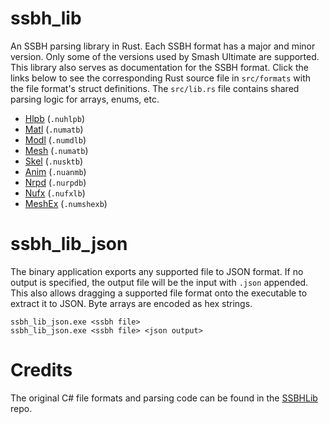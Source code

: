 # ssbh_lib
An SSBH parsing library in Rust. Each SSBH format has a major and minor version. Only some of the versions used by Smash Ultimate are supported. This library also serves as documentation for the SSBH format. Click the links below to see the corresponding Rust source file in `src/formats` with the file format's struct definitions. The `src/lib.rs` file contains shared parsing logic for arrays, enums, etc.  
* [Hlpb](https://github.com/ultimate-research/ssbh_lib/blob/master/src/formats/hlpb.rs) (`.nuhlpb`)
* [Matl](https://github.com/ultimate-research/ssbh_lib/blob/master/src/formats/matl.rs) (`.numatb`)
* [Modl](https://github.com/ultimate-research/ssbh_lib/blob/master/src/formats/modl.rs) (`.numdlb`)
* [Mesh](https://github.com/ultimate-research/ssbh_lib/blob/master/src/formats/mesh.rs) (`.numatb`)
* [Skel](https://github.com/ultimate-research/ssbh_lib/blob/master/src/formats/skel.rs) (`.nusktb`)
* [Anim](https://github.com/ultimate-research/ssbh_lib/blob/master/src/formats/anim.rs) (`.nuanmb`)
* [Nrpd](https://github.com/ultimate-research/ssbh_lib/blob/master/src/formats/nrpd.rs) (`.nurpdb`)
* [Nufx](https://github.com/ultimate-research/ssbh_lib/blob/master/src/formats/nufx.rs) (`.nufxlb`)
* [MeshEx](https://github.com/ultimate-research/ssbh_lib/blob/master/src/formats/meshex.rs) (`.numshexb`)

# ssbh_lib_json
The binary application exports any supported file to JSON format. If no output is specified, the output file will be the input with `.json` appended. This also allows dragging a supported file format onto the executable to extract it to JSON. Byte arrays are encoded as hex strings.  

`ssbh_lib_json.exe <ssbh file>`  
`ssbh_lib_json.exe <ssbh file> <json output>`  

# Credits
The original C# file formats and parsing code can be found in the [SSBHLib](https://github.com/Ploaj/SSBHLib) repo.
